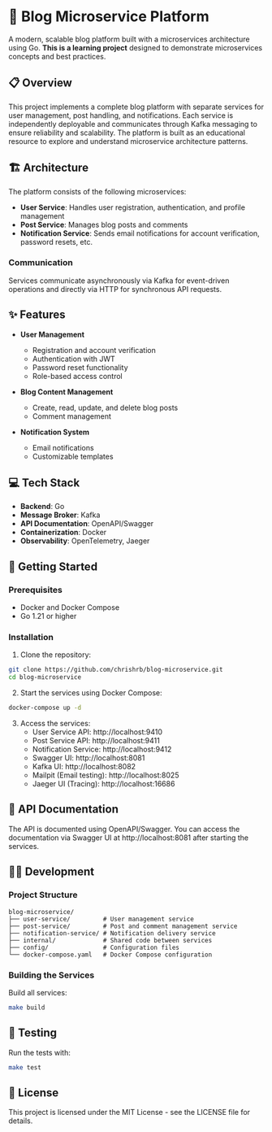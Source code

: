 # 🚀 Blog Microservice Platform

A modern, scalable blog platform built with a microservices architecture using Go. **This is a learning project** designed to demonstrate microservices concepts and best practices.

## 📋 Overview

This project implements a complete blog platform with separate services for user management, post handling, and notifications. Each service is independently deployable and communicates through Kafka messaging to ensure reliability and scalability. The platform is built as an educational resource to explore and understand microservice architecture patterns.

## 🏗️ Architecture

The platform consists of the following microservices:

- **User Service**: Handles user registration, authentication, and profile management
- **Post Service**: Manages blog posts and comments
- **Notification Service**: Sends email notifications for account verification, password resets, etc.

### Communication

Services communicate asynchronously via Kafka for event-driven operations and directly via HTTP for synchronous API requests.

## ✨ Features

- **User Management**
  - Registration and account verification
  - Authentication with JWT
  - Password reset functionality
  - Role-based access control

- **Blog Content Management**
  - Create, read, update, and delete blog posts
  - Comment management

- **Notification System**
  - Email notifications
  - Customizable templates

## 💻 Tech Stack

- **Backend**: Go
- **Message Broker**: Kafka
- **API Documentation**: OpenAPI/Swagger
- **Containerization**: Docker
- **Observability**: OpenTelemetry, Jaeger

## 🚦 Getting Started

### Prerequisites

- Docker and Docker Compose
- Go 1.21 or higher

### Installation

1. Clone the repository:
```bash
git clone https://github.com/chrishrb/blog-microservice.git
cd blog-microservice
```

2. Start the services using Docker Compose:
```bash
docker-compose up -d
```

3. Access the services:
   - User Service API: http://localhost:9410
   - Post Service API: http://localhost:9411
   - Notification Service: http://localhost:9412
   - Swagger UI: http://localhost:8081
   - Kafka UI: http://localhost:8082
   - Mailpit (Email testing): http://localhost:8025
   - Jaeger UI (Tracing): http://localhost:16686

## 📝 API Documentation

The API is documented using OpenAPI/Swagger. You can access the documentation via Swagger UI at http://localhost:8081 after starting the services.

## 👨‍💻 Development

### Project Structure

```
blog-microservice/
├── user-service/         # User management service
├── post-service/         # Post and comment management service
├── notification-service/ # Notification delivery service
├── internal/             # Shared code between services
├── config/               # Configuration files
└── docker-compose.yaml   # Docker Compose configuration
```

### Building the Services

Build all services:

```bash
make build
```

## 🧪 Testing

Run the tests with:

```bash
make test
```

## 📄 License

This project is licensed under the MIT License - see the LICENSE file for details.

